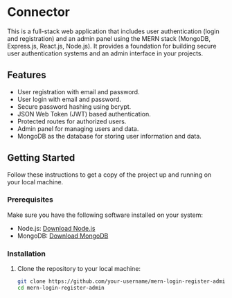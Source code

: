 # Connector

This is a full-stack web application that includes user authentication (login and registration) and an admin panel using the MERN stack (MongoDB, Express.js, React.js, Node.js). It provides a foundation for building secure user authentication systems and an admin interface in your projects.

## Features

- User registration with email and password.
- User login with email and password.
- Secure password hashing using bcrypt.
- JSON Web Token (JWT) based authentication.
- Protected routes for authorized users.
- Admin panel for managing users and data.
- MongoDB as the database for storing user information and data.

## Getting Started

Follow these instructions to get a copy of the project up and running on your local machine.

### Prerequisites

Make sure you have the following software installed on your system:

- Node.js: [Download Node.js](https://nodejs.org/)
- MongoDB: [Download MongoDB](https://www.mongodb.com/try/download/community)

### Installation

1. Clone the repository to your local machine:

   ```bash
   git clone https://github.com/your-username/mern-login-register-admin.git
   cd mern-login-register-admin

